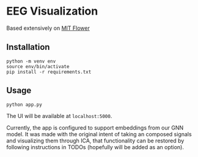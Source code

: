 # EEG Visualization

Based extensively on [MIT Flower](https://github.com/NeoVand/Flower2)

## Installation

```shell
python -m venv env
source env/bin/activate
pip install -r requirements.txt
```

## Usage

```shell
python app.py
```

The UI will be available at `localhost:5000`.

Currently, the app is configured to support embeddings from our GNN model.
It was made with the original intent of taking an composed signals and visualizing them through ICA, that functionality can be restored by following instructions in TODOs (hopefully will be added as an option).

